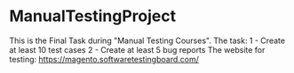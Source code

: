 # ManualTestingProject

This is the Final Task during "Manual Testing Courses".
The task:
1 - Create at least 10 test cases
2 - Create at least 5 bug reports
The website for testing: https://magento.softwaretestingboard.com/
